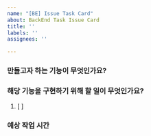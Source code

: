 ```yaml
---
name: "[BE] Issue Task Card"
about: BackEnd Task Issue Card
title: ''
labels: ''
assignees: ''

---
```


### 만들고자 하는 기능이 무엇인가요?


### 해당 기능을 구현하기 위해 할 일이 무엇인가요?
1. [ ]

### 예상 작업 시간
